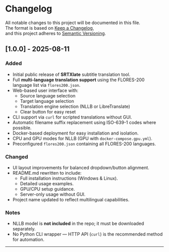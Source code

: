 # Changelog
All notable changes to this project will be documented in this file.  
The format is based on [Keep a Changelog](https://keepachangelog.com/en/1.1.0/),  
and this project adheres to [Semantic Versioning](https://semver.org/spec/v2.0.0.html).

## [1.0.0] - 2025-08-11
### Added
- Initial public release of **SRTXlate** subtitle translation tool.
- Full **multi-language translation support** using the FLORES-200 language list via `flores200.json`.
- Web-based user interface with:
  - Source language selection
  - Target language selection
  - Translation engine selection (NLLB or LibreTranslate)
  - Clear button for easy reset
- CLI support via `curl` for scripted translations without GUI.
- Automatic filename suffix replacement using ISO-639-1 codes where possible.
- Docker-based deployment for easy installation and isolation.
- CPU and GPU modes for NLLB (GPU with `docker-compose.gpu.yml`).
- Preconfigured `flores200.json` containing all FLORES-200 languages.

### Changed
- UI layout improvements for balanced dropdown/button alignment.
- README.md rewritten to include:
  - Full installation instructions (Windows & Linux).
  - Detailed usage examples.
  - GPU/CPU setup guidance.
  - Server-only usage without GUI.
- Project name updated to reflect multilingual capabilities.

### Notes
- NLLB model is **not included** in the repo; it must be downloaded separately.
- No Python CLI wrapper — HTTP API (`curl`) is the recommended method for automation.

---
